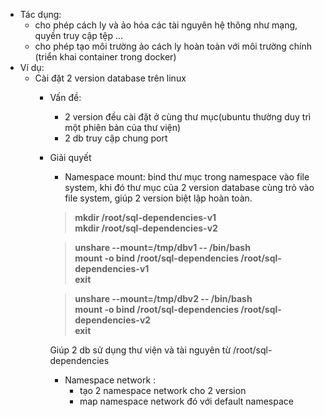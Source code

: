 - Tác dụng:  
    + cho phép cách ly và ảo hóa các tài nguyên hệ thông như mạng, quyền truy cập tệp ...
    + cho phép tạo môi trường ảo cách ly hoàn toàn với môi trường chính (triển khai container trong docker)
- Ví dụ:  
    - Cài đặt 2 version database trên linux  
        + Vấn đề:   
            - 2 version đều cài đặt ở cùng thư mục(ubuntu thường duy trì một phiên bản của thư viện)
            - 2 db truy cập chung port 
        + Giải quyết  
            - Namespace mount: bind thư mục trong namespace vào file system, khi đó thư mục của 2 version database cùng trỏ vào file system, giúp 2 version biệt lập hoàn toàn.  

            >**mkdir /root/sql-dependencies-v1**  
             **mkdir /root/sql-dependencies-v2**

            >**unshare --mount=/tmp/dbv1 -- /bin/bash**  
             **mount -o bind /root/sql-dependencies /root/sql-dependencies-v1**  
             **exit**

            >**unshare --mount=/tmp/dbv2 -- /bin/bash**  
             **mount -o bind /root/sql-dependencies /root/sql-dependencies-v2**  
             **exit**
            
            Giúp 2 db sử dụng thư viện và tài nguyên từ /root/sql-dependencies
            - Namespace network :   
              + tạo 2 namespace network cho  2 version  
              + map namespace network đó với default namespace